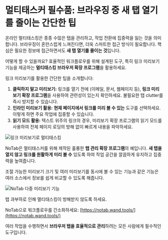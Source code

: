 
# 멀티태스커 필수품: 브라우징 중 새 탭 열기를 줄이는 간단한 팁

온라인 멀티태스킹은 종종 수많은 탭을 관리하고, 작업 전환에 집중력을 잃는 것을 의미합니다. 브라우징이 혼란스럽게 느껴진다면, 더욱 스마트한 접근 방식이 필요합니다. 핵심은 필요한 정보에 접근하면서도 **새 탭 열기를 줄이는 것**입니다.

어떻게 할 수 있을까요? 효율적인 워크플로우를 위해 설계된 도구, 특히 링크 미리보기 기능을 제공하는 **멀티태스킹 브라우저 확장 프로그램**을 활용하세요.

링크 미리보기를 활용한 간단한 팁을 소개합니다:

1.  **클릭하지 말고 미리보기:** 링크를 열기 전에 (이메일, 문서, 웹페이지 등), **링크 미리보기 확장 프로그램**을 사용하여 관련성이 있는지 확인하세요. 불필요한 탭 clutter를 즉시 방지할 수 있습니다.
2.  **인라인 미리보기 활용:** **현재 페이지에서 링크를 미리 볼 수 있는** 도구를 선택하세요. 이렇게 하면 주요 작업에 집중할 수 있습니다.
3.  **읽기 모드 활용:** 텍스트 위주의 링크의 경우, 미리보기 확장 프로그램의 읽기 모드를 사용하여 전체 페이지 로딩의 방해 없이 빠르게 내용을 파악하세요.

![링크 미리보기로 멀티태스킹](images/notab1.png)

NoTab은 멀티태스커를 위해 제작된 훌륭한 **탭 관리 확장 프로그램**의 예입니다. **새 탭을 열지 않고 링크를 원활하게 미리 볼 수** 있도록 하여 작업 공간을 깔끔하게 유지하고 집중력을 높여줍니다.

조절 가능한 미리보기 크기 및 여러 미리보기를 동시에 볼 수 있는 기능과 같은 기능은 여러 소스에서 정보를 쉽게 비교할 수 있도록 해줍니다.

![NoTab 다중 미리보기 기능](images/notab2.png)

탭 과부하로 인해 멀티태스킹이 방해받지 않도록 하세요.

NoTab으로 워크플로우를 간소화하세요: [https://notab.wand.tools/](https://notab.wand.tools/)

여러 작업을 수행하면서 **브라우저 탭을 효율적으로 관리**하려는 모든 사람에게 필수적인 도구입니다.
